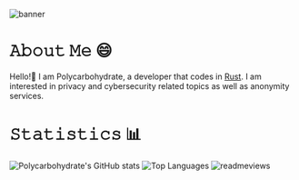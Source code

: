 ![banner](https://github.com/user-attachments/assets/4d77643d-2cd5-438d-9e52-ee41bcfcc220)
# 𝙰𝚋𝚘𝚞𝚝 𝙼𝚎 😄
Hello!👋 I am Polycarbohydrate, a developer that codes in [Rust](https://www.rust-lang.org/). I am interested in privacy and cybersecurity related topics as well as anonymity services. 
# 𝚂𝚝𝚊𝚝𝚒𝚜𝚝𝚒𝚌𝚜 📊
![Polycarbohydrate's GitHub stats](https://github-readme-stats.vercel.app/api?username=polycarbohydrate&show_icons=true&theme=synthwave)
![Top Languages](https://github-readme-stats.vercel.app/api/top-langs/?username=polycarbohydrate&layout=compact&theme=synthwave)
![readmeviews](https://komarev.com/ghpvc/?username=polycarbohydrate&color=000000)
